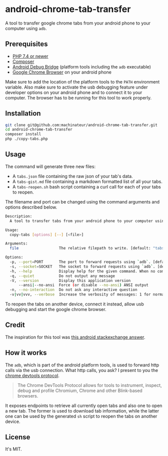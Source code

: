 # android-chrome-tab-transfer

A tool to transfer google chrome tabs from your android phone to your computer using `adb`.

## Prerequisites

* [PHP 7.4 or newer](https://www.php.net/downloads.php)
* [Composer](https://getcomposer.org/download/)
* [Android Debug Bridge](https://developer.android.com/studio/command-line/adb)
  (platform tools including the `adb` executable)
* [Google Chrome Browser](https://play.google.com/store/apps/details?id=com.android.chrome) on your android phone

Make sure to add the location of the platform tools to the `PATH` environment variable. Also make sure to activate the
usb debugging feature under developer options on your android phone and to connect it to your computer. The browser has
to be running for this tool to work properly.

## Installation

```bash
git clone git@github.com:machinateur/android-chrome-tab-transfer.git
cd android-chrome-tab-transfer
composer install
php ./copy-tabs.php
```

## Usage

The command will generate three new files:

* A `tabs.json` file containing the raw json of your tab's data.
* A `tabs-gist.md` file containing a markdown formatted list of all your tabs.
* A `tabs-reopen.sh` bash script containing a curl call for each of your tabs to reopen.

The filename and port can be changed using the command arguments and options described below.

```bash
Description:
  A tool to transfer tabs from your android phone to your computer using `adb`.

Usage:
  copy-tabs [options] [--] [<file>]

Arguments:
  file                  The relative filepath to write. [default: "tabs.json"]

Options:
  -p, --port=PORT       The port to forward requests using `adb`. [default: 9222]
  -s, --socket=SOCKET   The socket to forward requests using `adb`. [default: "chrome_devtools_remote"]
  -h, --help            Display help for the given command. When no command is given display help for the copy-tabs command
  -q, --quiet           Do not output any message
  -V, --version         Display this application version
      --ansi|--no-ansi  Force (or disable --no-ansi) ANSI output
  -n, --no-interaction  Do not ask any interactive question
  -v|vv|vvv, --verbose  Increase the verbosity of messages: 1 for normal output, 2 for more verbose output and 3 for debug

```

To reopen the tabs on another device, connect it instead, allow usb debugging and start the google chrome browser. 

## Credit

The inspiration for this tool was [this android stackexchange answer](https://android.stackexchange.com/a/199496/363078).

## How it works

The `adb`, which is part of the android platform tools, is used to forward http calls via the usb connection. What http
calls, you ask? I present to you the [chrome devtools protocol](https://chromedevtools.github.io/devtools-protocol/).

> The Chrome DevTools Protocol allows for tools to instrument, inspect, debug and profile Chromium, Chrome and other
> Blink-based browsers.

It exposes endpoints to retrieve all currently open tabs and also one to open a new tab. The former is used to download
tab information, while the latter one can be used by the generated `sh` script to reopen the tabs on another device.

## License

It's MIT.
